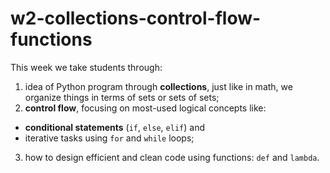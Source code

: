 # w2-collections-control-flow-functions

This week we take students through:

1. idea of Python program through **collections**, just like in math, we organize things in terms of sets or sets of sets;
2. **control flow**, focusing on most-used logical concepts like:
  * **conditional statements** (``if``, ``else``, ``elif``) and 
  * iterative tasks using ``for`` and ``while`` loops;
3. how to design efficient and clean code using functions: ``def`` and ``lambda``.
